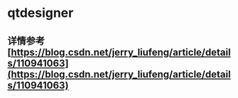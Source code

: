 # qtdesigner
## 详情参考[https://blog.csdn.net/jerry_liufeng/article/details/110941063](https://blog.csdn.net/jerry_liufeng/article/details/110941063)
